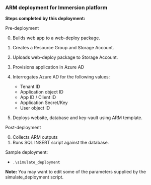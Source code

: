 ### ARM deployment for Immersion platform

**Steps completed by this deployment:**

Pre-deployment

0. Builds web app to a web-deploy package.
0. Creates a Resource Group and Storage Account.
0. Uploads web-deploy package to Storage Account.
0. Provisions application in Azure AD
0. Interrogates Azure AD for the following values:
   * Tenant ID
   * Application object ID
   * App ID / Client ID
   * Application Secret/Key
   * User object ID

0. Deploys website, database and key-vault using ARM template.

Post-deployment

0. Collects ARM outputs
0. Runs SQL INSERT script against the database.

Sample deployment:
* `.\simulate_deployment`

**Note:** You may want to edit some of the parameters supplied by the simulate\_deployment script.
